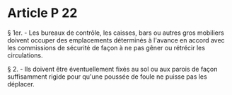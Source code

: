 # Article P 22

§ 1er. - Les bureaux de contrôle, les caisses, bars ou autres gros mobiliers doivent occuper des emplacements déterminés à l'avance en accord avec les commissions de sécurité de façon à ne pas gêner ou rétrécir les circulations.

§ 2. - Ils doivent être éventuellement fixés au sol ou aux parois de façon suffisamment rigide pour qu'une poussée de foule ne puisse pas les déplacer.
